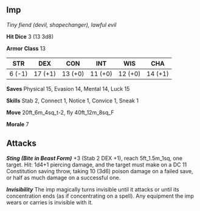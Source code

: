 ## Imp

*Tiny fiend (devil, shapechanger), lawful evil*

**Hit Dice** 3 (13 3d8)

**Armor Class** 13

| STR     | DEX     | CON     | INT     | WIS     | CHA     |
|---------|---------|---------|---------|---------|---------|
|  6 (-1) | 17 (+1) | 13 (+0) | 11 (+0) | 12 (+0) | 14 (+1) |

**Saves** Physical 15, Evasion 14, Mental 14, Luck 15

**Skills** Stab 2, Connect 1, Notice 1, Convice 1, Sneak 1

**Move** 20ft\_6m\_4sq\_t-2, fly 40ft\_12m\_8sq\_F

**Morale** 7

## Attacks

***Sting (Bite in Beast Form)*** +3 (Stab 2 DEX +1), reach 5ft\_1.5m\_1sq, one target. Hit: 1d4+1 piercing damage, and the target must make on a DC 11 Constitution saving throw, taking 10 (3d6) poison damage on a failed save, or half as much damage on a successful one.

***Invisibility*** The imp magically turns invisible until it attacks or until its concentration ends (as if concentrating on a spell). Any equipment the imp wears or carries is invisible with it.

